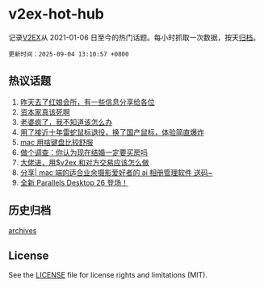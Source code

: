 # v2ex-hot-hub

 记录[V2EX](https://www.v2ex.com/)从 2021-01-06 日至今的热门话题。每小时抓取一次数据，按天[归档](archives)。

`更新时间：2025-09-04 13:10:57 +0800`

## 热议话题

1. [昨天去了红娘会所，有一些信息分享给各位](https://www.v2ex.com/t/1156960)
1. [资本家真该死啊](https://www.v2ex.com/t/1156917)
1. [老婆疯了，我不知道该怎么办](https://www.v2ex.com/t/1156983)
1. [用了接近十年雷蛇鼠标退役，换了国产鼠标，体验简直爆炸](https://www.v2ex.com/t/1156858)
1. [mac 用啥键盘比较舒服](https://www.v2ex.com/t/1156836)
1. [做个调查：你认为现在结婚一定要买房吗](https://www.v2ex.com/t/1156950)
1. [大佬进，用$v2ex 和对方交易应该怎么做](https://www.v2ex.com/t/1156806)
1. [分享| mac 端的适合业余摄影爱好者的 ai 相册管理软件 送码~](https://www.v2ex.com/t/1156930)
1. [全新 Parallels Desktop 26 登场！](https://www.v2ex.com/t/1156958)

## 历史归档

[archives](archives)

## License

See the [LICENSE](LICENSE) file for license rights and limitations (MIT).
